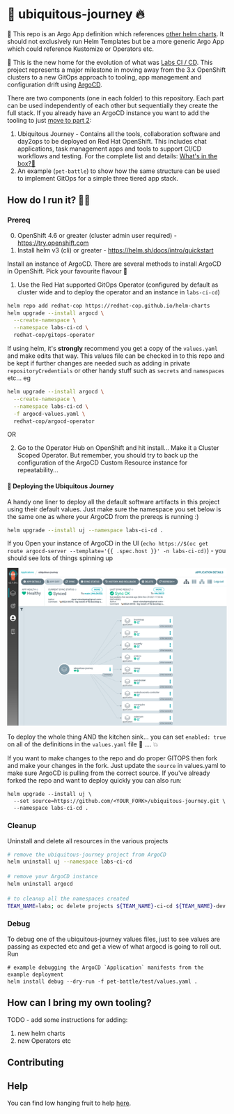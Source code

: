 # 🦄 ubiquitous-journey 🔥

🧰 This repo is an Argo App definition which references [other helm charts](https://github.com/redhat-cop/helm-charts.git). It should not exclusively run Helm Templates but be a more generic Argo App which could reference Kustomize or Operators etc.

🎨 This is the new home for the evolution of what was [Labs CI / CD](https://github.com/rht-labs/labs-ci-cd.git). This project represents a major milestone in moving away from the 3.x OpenShift clusters to a new GitOps approach to tooling, app management and configuration drift using [ArgoCD](https://argoproj.github.io/argo-cd/).

There are two components (one in each folder) to this repository. Each part can be used independently of each other but sequentially they create the full stack. If you already have an ArgoCD instance you want to add the tooling to just [move to part 2](docs/bootstrap-argocd.md#tooling-for-application-development-🦅):
1. Ubiquitous Journey - Contains all the tools, collaboration software and day2ops to be deployed on Red Hat OpenShift. This includes chat applications, task management apps and tools to support CI/CD workflows and testing. For the complete list and details: [What's in the box?👨](docs/whats-in-the-box.md)
2. An example (`pet-battle`) to show how the same structure can be used to implement GitOps for a simple three tiered app stack.

## How do I run it? 🏃‍♀️

### Prereq 
0. OpenShift 4.6 or greater (cluster admin user required) - https://try.openshift.com
1. Install helm v3 (cli) or greater - https://helm.sh/docs/intro/quickstart

Install an instance of ArgoCD. There are several methods to install ArgoCD in OpenShift. Pick your favourite flavour 🍦

1. Use the Red Hat supported GitOps Operator (configured by default as cluster wide and to deploy the operator and an instance in `labs-ci-cd`)
```bash
helm repo add redhat-cop https://redhat-cop.github.io/helm-charts
helm upgrade --install argocd \
  --create-namespace \
  --namespace labs-ci-cd \
  redhat-cop/gitops-operator
```

If using helm, it's **strongly** recommend you get a copy of the `values.yaml` and make edits that way. This values file can be checked in to this repo and be kept if further changes are needed such as adding in private `repositoryCredentials` or other handy stuff such as `secrets` and `namespaces` etc... eg
```bash
helm upgrade --install argocd \
  --create-namespace \
  --namespace labs-ci-cd \
  -f argocd-values.yaml \
  redhat-cop/argocd-operator
```

OR

2. Go to the Operator Hub on OpenShift and hit install... Make it a Cluster Scoped Operator. But remember, you should try to back up the configuration of the ArgoCD Custom Resource instance for repeatability...

#### 🤠 Deploying the Ubiquitous Journey
A handy one liner to deploy all the default software artifacts in this project using their default values. Just make sure the namespace you set below is the same one as where your ArgoCD from the prereqs is running :)
```bash
helm upgrade --install uj --namespace labs-ci-cd .
```


If you Open your instance of ArgoCD in the UI (`echo https://$(oc get route argocd-server --template='{{ .spec.host }}' -n labs-ci-cd)`) - you should see lots of things spinning up

![argocd-ui](docs/images/argocd-uj.png)

To deploy the whole thing AND the kitchen sink... you can set `enabled: true` on all of the definitions in the `values.yaml` file 🧨 .... 💥


If you want to make changes to the repo and do proper GITOPS then fork and make your changes in the fork. Just update the `source` in values.yaml to make sure ArgoCD is pulling from the correct source. If  you've already forked the repo and want to deploy quickly you can also run:
```
helm upgrade --install uj \
  --set source=https://github.com/<YOUR_FORK>/ubiquitous-journey.git \
  --namespace labs-ci-cd .
```

### Cleanup 
Uninstall and delete all resources in the various projects
```bash
# remove the ubiquitous-journey project from ArgoCD
helm uninstall uj --namespace labs-ci-cd

# remove your ArgoCD instance 
helm uninstall argocd

# to cleanup all the namespaces created
TEAM_NAME=labs; oc delete projects ${TEAM_NAME}-ci-cd ${TEAM_NAME}-dev ${TEAM_NAME}-test ${TEAM_NAME}-stage ${TEAM_NAME}-clusterops ${TEAM_NAME}-pm
```

### Debug
To debug one of the ubiquitous-journey values files, just to see values are passing as expected etc and get a view of what argocd is going to roll out. Run 
```
# example debugging the ArgoCD `Application` manifests from the example deployment 
helm install debug --dry-run -f pet-battle/test/values.yaml . 
```

## How can I bring my own tooling?

TODO - add some instructions for adding:
1) new helm charts
2) new Operators etc

## Contributing

## Help

You can find low hanging fruit to help [here](docs/help.md).
